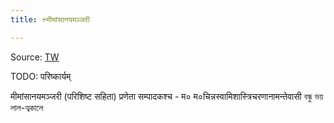 ```yaml
---
title: +मीमांसानयमञ्जरी

---
```


Source: [TW](https://archive.org/details/mImAmsA-nyAya-manjarI-paTTAbhi-rAma-shAstrI/mImAmsA-nyAya-manjarI-p1/page/n5/mode/2up?view=theater)

TODO: परिष्कार्यम्

मीमांसानयमञ्जरी (परिशिष्ट सहिता) 
प्रणेता सम्पादकश्च - म० म०चिन्नस्वामिशास्त्रिचरणानामन्तेवासी বন্ধু ভয় লাল-ত্বকালে 
